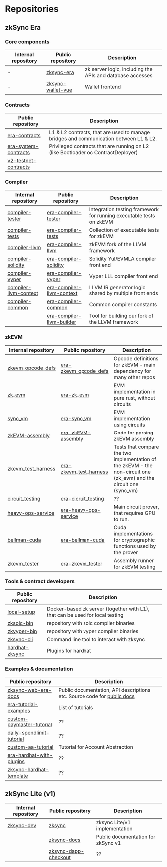 # Repositories

## zkSync Era

### Core components

| Internal repository                                         | Public repository                                                     | Description                                               |
| ----------------------------------------------------------- | --------------------------------------------------------------------- | --------------------------------------------------------- |
| -                                                           | [zksync-era](https://github.com/matter-labs/zksync-era)               | zk server logic, including the APIs and database accesses |
| -                                                           | [zksync-wallet-vue](https://github.com/matter-labs/zksync-wallet-vue) | Wallet frontend                                           |

### Contracts

| Public repository                                                           | Description                                                                           |
| --------------------------------------------------------------------------- | ------------------------------------------------------------------------------------- |
| [era-contracts](https://github.com/matter-labs/era-contracts)               | L1 & L2 contracts, that are used to manage bridges and communication between L1 & L2. |
| [era-system-contracts](https://github.com/matter-labs/era-system-contracts) | Privileged contracts that are running on L2 (like Bootloader oc ContractDeployer)     |
| [v2-testnet-contracts](https://github.com/matter-labs/v2-testnet-contracts) |                                                                                       |

### Compiler

| Internal repository                                                           | Public repository                                                                     | Description                                                         |
| ----------------------------------------------------------------------------- | ------------------------------------------------------------------------------------- | ------------------------------------------------------------------- |
| [compiler-tester](https://github.com/matter-labs/compiler-tester)             | [era-compiler-tester](https://github.com/matter-labs/era-compiler-tester)             | Integration testing framework for running executable tests on zkEVM |
| [compiler-tests](https://github.com/matter-labs/compiler-tests)               | [era-compiler-tests](https://github.com/matter-labs/era-compiler-tests)               | Collection of executable tests for zkEVM                            |
| [compiler-llvm](https://github.com/matter-labs/compiler-llvm)                 | [era-compiler-llvm](https://github.com/matter-labs/compiler-llvm)                     | zkEVM fork of the LLVM framework                                    |
| [compiler-solidity](https://github.com/matter-labs/compiler-solidity)         | [era-compiler-solidity](https://github.com/matter-labs/era-compiler-solidity)         | Solidity Yul/EVMLA compiler front end                               |
| [compiler-vyper](https://github.com/matter-labs/compiler-vyper)               | [era-compiler-vyper](https://github.com/matter-labs/era-compiler-vyper)               | Vyper LLL compiler front end                                        |
| [compiler-llvm-context](https://github.com/matter-labs/compiler-llvm-context) | [era-compiler-llvm-context](https://github.com/matter-labs/era-compiler-llvm-context) | LLVM IR generator logic shared by multiple front ends               |
| [compiler-common](https://github.com/matter-labs/compiler-common)             | [era-compiler-common](https://github.com/matter-labs/era-compiler-common)             | Common compiler constants                                           |
|                                                                               | [era-compiler-llvm-builder](https://github.com/matter-labs/era-compiler-llvm-builder) | Tool for building our fork of the LLVM framework                    |

### zkEVM

| Internal repository                                                     | Public repository                                                               | Description                                                                                                         |
| ----------------------------------------------------------------------- | ------------------------------------------------------------------------------- | ------------------------------------------------------------------------------------------------------------------- |
| [zkevm_opcode_defs](https://github.com/matter-labs/zkevm_opcode_defs)   | [era-zkevm_opcode_defs](https://github.com/matter-labs/era-zkevm_opcode_defs)   | Opcode definitions for zkEVM - main dependency for many other repos                                                 |
| [zk_evm](https://github.com/matter-labs/zk_evm)                         | [era-zk_evm](https://github.com/matter-labs/era-zk_evm)                         | EVM implementation in pure rust, without circuits                                                                   |
| [sync_vm](https://github.com/matter-labs/sync_evm)                      | [era-sync_vm](https://github.com/matter-labs/era-sync_vm)                       | EVM implementation using circuits                                                                                   |
| [zkEVM-assembly](https://github.com/matter-labs/zkEVM-assembly)         | [era-zkEVM-assembly](https://github.com/matter-labs/era-zkEVM-assembly)         | Code for parsing zkEVM assembly                                                                                     |
| [zkevm_test_harness](https://github.com/matter-labs/zkevm_test_harness) | [era-zkevm_test_harness](https://github.com/matter-labs/era-zkevm_test_harness) | Tests that compare the two implementation of the zkEVM - the non-circuit one (zk_evm) and the circuit one (sync_vm) |
| [circuit_testing](https://github.com/matter-labs/circuit_testing)       | [era-cicruit_testing](https://github.com/matter-labs/era-circuit_testing)       | ??                                                                                                                  |
| [heavy-ops-service](https://github.com/matter-labs/heavy-ops-service)   | [era-heavy-ops-service](https://github.com/matter-labs/era-heavy-ops-service)   | Main circuit prover, that requires GPU to run.                                                                      |
| [bellman-cuda](https://github.com/matter-labs/bellman-cuda)             | [era-bellman-cuda](https://github.com/matter-labs/era-bellman-cuda)             | Cuda implementations for cryptographic functions used by the prover                                                 |
| [zkevm_tester](https://github.com/matter-labs/zkevm_tester)             | [era-zkevm_tester](https://github.com/matter-labs/era-zkevm_tester)             | Assembly runner for zkEVM testing                                                                                   |

### Tools & contract developers

| Public repository                                               | Description                                                                   |
| --------------------------------------------------------------- | ----------------------------------------------------------------------------- |
| [local-setup](https://github.com/matter-labs/local-setup)       | Docker-based zk server (together with L1), that can be used for local testing |
| [zksolc-bin](https://github.com/matter-labs/zksolc-bin)         | repository with solc compiler binaries                                        |
| [zkvyper-bin](https://github.com/matter-labs/zkvyper-bin)       | repository with vyper compiler binaries                                       |
| [zksync-cli](<(https://github.com/matter-labs/zksync-cli)>)     | Command line tool to interact with zksync                                     |
| [hardhat-zksync](https://github.com/matter-labs/hardhat-zksync) | Plugins for hardhat                                                           |

### Examples & documentation

| Public repository                                                                     | Description                                                                                            |
| ------------------------------------------------------------------------------------- | ------------------------------------------------------------------------------------------------------ |
| [zksync-web-era-docs](https://github.com/matter-labs/zksync-web-era-docs)             | Public documentation, API descriptions etc. Source code for [public docs](https://era.zksync.io/docs/) |
| [era-tutorial-examples](https://github.com/matter-labs/era-tutorial-examples)         | List of tutorials                                                                                      |
| [custom-paymaster-tutorial](https://github.com/matter-labs/custom-paymaster-tutorial) | ??                                                                                                     |
| [daily-spendlimit-tutorial](https://github.com/matter-labs/daily-spendlimit-tutorial) | ??                                                                                                     |
| [custom-aa-tutorial](https://github.com/matter-labs/custom-aa-tutorial)               | Tutorial for Account Abstraction                                                                       |
| [era-hardhat-with-plugins](https://github.com/matter-labs/era-hardhat-with-plugins)   | ??                                                                                                     |
| [zksync-hardhat-template](https://github.com/matter-labs/zksync-hardhat-template)     | ??                                                                                                     |

## zkSync Lite (v1)

| Internal repository                                     | Public repository                                                           | Description                        |
| ------------------------------------------------------- | --------------------------------------------------------------------------- | ---------------------------------- |
| [zksync-dev](https://github.com/matter-labs/zksync-dev) | [zksync](https://github.com/matter-labs/zksync)                             | zksync Lite/v1 implementation      |
|                                                         | [zksync-docs](https://github.com/matter-labs/zksync-docs)                   | Public documentation for zkSync v1 |
|                                                         | [zksync-dapp-checkout](https://github.com/matter-labs/zksync-dapp-checkout) | ??                                 |
